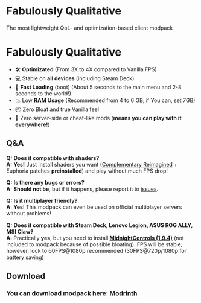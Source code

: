 # Fabulously Qualitative
The most lightweight QoL- and optimization-based client modpack
# Fabulously Qualitative
- 🛠️ **Optimizated** (From 3X to 4X compared to Vanilla FPS)
- 💻 Stable on **all devices** (including Steam Deck)
- 🚀 **Fast Loading** (boot) (About 5 seconds to the main menu and 2-8 seconds to the world!)
- 📉 Low **RAM Usage** (Recommended from 4 to 6 GB; if You can, set 7GB)
- 📦 Zero Bloat and true Vanilla feel
- 🧩 Zero server-side or cheat-like mods (**means you can play with it everywhere!**)

## Q&A
**Q:** **Does it compatible with shaders?**  
**A:** **Yes!** Just install shaders you want ([Complementary Reimagined](https://modrinth.com/shader/complementary-reimagined) + Euphoria patches **preinstalled**) and play without much FPS drop!  

**Q:** **Is there any bugs or errors?**  
**A:** **Should not be**, but if it happens, please report it to [issues](https://github.com/aaactimel/Fabulously-Qualitative/issues).

**Q:** **Is it multiplayer friendly?**  
**A:** **Yes**! This modpack can even be used on official multiplayer servers without problems!

**Q:** **Does it compatible with Steam Deck, Lenovo Legion, ASUS ROG ALLY, MSI Claw?**  
**A:** Practically **yes**, but you need to install [**MidnightControls (1.9.4)**](https://modrinth.com/mod/midnightcontrols/version/1.9.4+1.20) (not included to modpack because of possible bloating). FPS will be stable; however, lock to 60FPS@1080p recommended (30FPS@720p/1080p for battery saving)  

## Download
### **You can download modpack here**: [Modrinth](https://modrinth.com/modpack/fabulously-qualitative)
